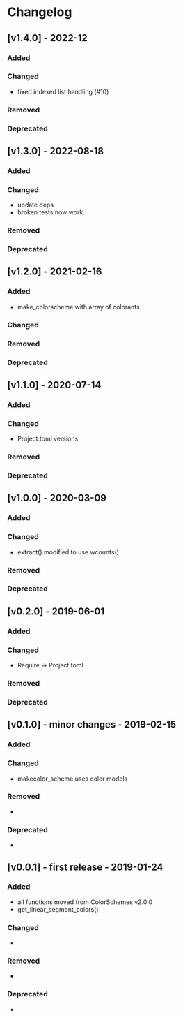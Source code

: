 # Changelog

## [v1.4.0] - 2022-12

### Added

### Changed

- fixed indexed list handling (#10)

### Removed

### Deprecated

## [v1.3.0] - 2022-08-18

### Added

### Changed

- update deps
- broken tests now work

### Removed

### Deprecated

## [v1.2.0] - 2021-02-16

### Added

- make_colorscheme with array of colorants

### Changed

### Removed

### Deprecated

## [v1.1.0] - 2020-07-14

### Added

### Changed

- Project.toml versions

### Removed

### Deprecated

## [v1.0.0] - 2020-03-09

### Added

### Changed

- extract() modified to use wcounts()

### Removed

### Deprecated

## [v0.2.0] - 2019-06-01

### Added

### Changed

- Require => Project.toml

### Removed

### Deprecated

## [v0.1.0] - minor changes - 2019-02-15

### Added

### Changed

- makecolor_scheme uses color models

### Removed

-

### Deprecated

-

## [v0.0.1] - first release - 2019-01-24

### Added

- all functions moved from ColorSchemes v2.0.0
- get_linear_segment_colors()

### Changed

-

### Removed

-

### Deprecated

-
